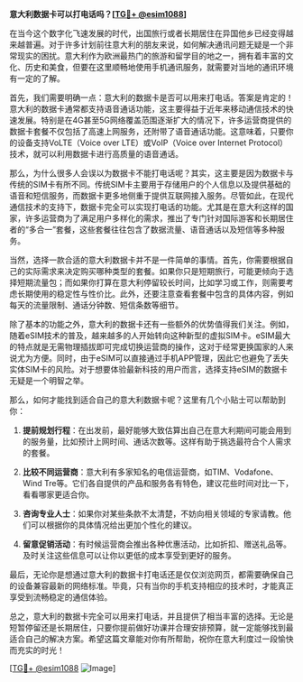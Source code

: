 **意大利数据卡可以打电话吗？[[TG💪+ @esim1088](https://t.me/s/esim1088)]**

在当今这个数字化飞速发展的时代，出国旅行或者长期居住在异国他乡已经变得越来越普遍。对于许多计划前往意大利的朋友来说，如何解决通讯问题无疑是一个非常现实的困扰。意大利作为欧洲最热门的旅游和留学目的地之一，拥有着丰富的文化、历史和美食，但要在这里顺畅地使用手机通讯服务，就需要对当地的通讯环境有一定的了解。

首先，我们需要明确一点：意大利的数据卡是否可以用来打电话。答案是肯定的！意大利的数据卡通常都支持语音通话功能，这主要得益于近年来移动通信技术的快速发展。特别是在4G甚至5G网络覆盖范围逐渐扩大的情况下，许多运营商提供的数据卡套餐不仅包括了高速上网服务，还附带了语音通话功能。这意味着，只要你的设备支持VoLTE（Voice over LTE）或VoIP（Voice over Internet Protocol）技术，就可以利用数据卡进行高质量的语音通话。

那么，为什么很多人会误以为数据卡不能打电话呢？其实，这主要是因为数据卡与传统的SIM卡有所不同。传统SIM卡主要用于存储用户的个人信息以及提供基础的语音和短信服务，而数据卡更多地侧重于提供互联网接入服务。尽管如此，在现代通信技术的支持下，数据卡完全可以实现打电话的功能。尤其是在意大利这样的国家，许多运营商为了满足用户多样化的需求，推出了专门针对国际游客和长期居住者的“多合一”套餐，这些套餐往往包含了数据流量、语音通话以及短信等多种服务。

当然，选择一款合适的意大利数据卡并不是一件简单的事情。首先，你需要根据自己的实际需求来决定购买哪种类型的套餐。如果你只是短期旅行，可能更倾向于选择短期流量包；而如果你打算在意大利停留较长时间，比如学习或工作，则需要考虑长期使用的稳定性与性价比。此外，还要注意查看套餐中包含的具体内容，例如每天的流量限制、通话分钟数、短信条数等细节。

除了基本的功能之外，意大利的数据卡还有一些额外的优势值得我们关注。例如，随着eSIM技术的普及，越来越多的人开始转向这种新型的虚拟SIM卡。eSIM最大的特点就是无需物理插拔即可完成切换运营商的操作，这对于经常更换国家的人来说尤为方便。同时，由于eSIM可以直接通过手机APP管理，因此它也避免了丢失实体SIM卡的风险。对于想要体验最新科技的用户而言，选择支持eSIM的数据卡无疑是一个明智之举。

那么，如何才能找到适合自己的意大利数据卡呢？这里有几个小贴士可以帮助到你：

1. **提前规划行程**：在出发前，最好能够大致估算出自己在意大利期间可能会用到的服务量，比如预计上网时间、通话次数等。这样有助于挑选最符合个人需求的套餐。

2. **比较不同运营商**：意大利有多家知名的电信运营商，如TIM、Vodafone、Wind Tre等。它们各自提供的产品和服务各有特色，建议花些时间对比一下，看看哪家更适合你。

3. **咨询专业人士**：如果你对某些条款不太清楚，不妨向相关领域的专家请教。他们可以根据你的具体情况给出更加个性化的建议。

4. **留意促销活动**：有时候运营商会推出各种优惠活动，比如折扣、赠送礼品等。及时关注这些信息可以让你以更低的成本享受到更好的服务。

最后，无论你是想通过意大利的数据卡打电话还是仅仅浏览网页，都需要确保自己的设备兼容最新的网络标准。毕竟，只有当你的手机支持相应的技术时，才能真正享受到流畅稳定的通信体验。

总之，意大利的数据卡完全可以用来打电话，并且提供了相当丰富的选择。无论是短暂停留还是长期居住，只要你提前做好功课并合理安排预算，就一定能够找到最适合自己的解决方案。希望这篇文章能对你有所帮助，祝你在意大利度过一段愉快而充实的时光！

[[TG💪+ @esim1088](https://t.me/s/esim1088) ![Image](https://i.postimg.cc/4NQfJmqS/Snipaste-2025-05-13-00-14-12.png)]